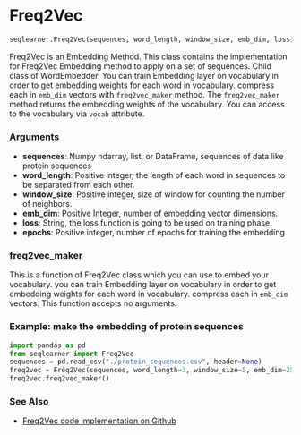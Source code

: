 # Freq2Vec
```python
seqlearner.Freq2Vec(sequences, word_length, window_size, emb_dim, loss, epochs)
```

Freq2Vec is an Embedding Method. This class contains the implementation for Freq2Vec Embedding method to apply on a set of sequences. Child class of WordEmbedder.
You can train Embedding layer on vocabulary in order to get embedding weights for each word in vocabulary. compress each in `emb_dim` vectors with `freq2vec_maker` method.
The `freq2vec_maker` method returns the embedding weights of the vocabulary. You can access to the vocabulary via `vocab` attribute.

### Arguments
- __sequences__: Numpy ndarray, list, or DataFrame, sequences of data like protein sequences
- __word_length__: Positive integer, the length of each word in sequences to be separated from each other.
- __window_size__: Positive integer, size of window for counting the number of neighbors.
- __emb_dim__: Positive Integer, number of embedding vector dimensions.
- __loss__: String, the loss function is going to be used on training phase.
- __epochs__: Positive integer, number of epochs for training the embedding.

### freq2vec_maker
 
This is a function of Freq2Vec class which you can use to embed your vocabulary.
you can train Embedding layer on vocabulary in order to get embedding weights for each word in vocabulary. compress each in `emb_dim` vectors.
This function accepts no arguments.

### Example: make the embedding of protein sequences

```python
import pandas as pd
from seqlearner import Freq2Vec
sequences = pd.read_csv("./protein_sequences.csv", header=None)
freq2vec = Freq2Vec(sequences, word_length=3, window_size=5, emb_dim=25, loss="mean_squared_error", epochs=250)
freq2vec.freq2vec_maker()
```

### See Also
- [Freq2Vec code implementation on Github](https://github.com/EliHei/seqlearn/blob/master/seqlearner/Freq2Vec.py)

